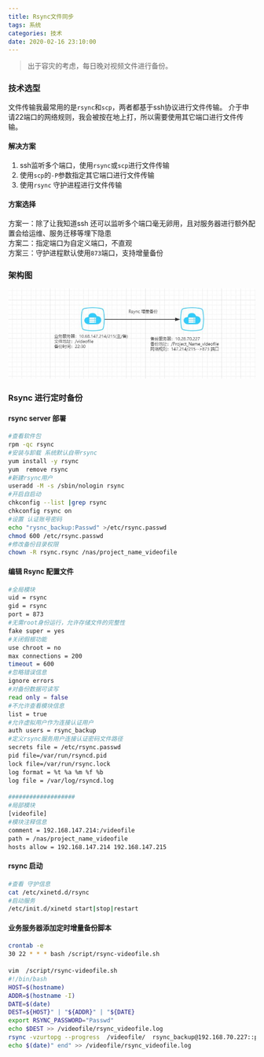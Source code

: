 ```yaml
---
title: Rsync文件同步
tags: 系统
categories: 技术
date: 2020-02-16 23:10:00
---
```

>出于容灾的考虑，每日晚对视频文件进行备份。

### 技术选型
文件传输我最常用的是`rsync`和`scp`，两者都基于ssh协议进行文件传输。 介于申请22端口的网络规则，我会被按在地上打，所以需要使用其它端口进行文件传输。

#### 解决方案
1. ssh监听多个端口，使用`rsync`或`scp`进行文件传输
1. 使用`scp`的`-P`参数指定其它端口进行文件传输
1. 使用`rsync` 守护进程进行文件传输

<!-- more -->
#### 方案选择
方案一：除了让我知道ssh 还可以监听多个端口毫无卵用，且对服务器进行额外配置会给运维、服务迁移等埋下隐患  
方案二：指定端口为自定义端口，不直观  
方案三：守护进程默认使用`873`端口，支持增量备份

### 架构图
![](../images/Linux_rsync_01.jpg)
### Rsync 进行定时备份
#### rsync server 部署
```bash
#查看软件包
rpm -qc rsync 
#安装与卸载 系统默认自带rsync
yum install -y rsync
yum  remove rsync
#新建rsync用户
useradd -M -s /sbin/nologin rsync
#开启自启动
chkconfig --list |grep rsync
chkconfig rsync on
#设置 认证账号密码
echo "rysnc_backup:Passwd" >/etc/rsync.passwd
chmod 600 /etc/rsync.passwd
#修改备份目录权限
chown -R rsync.rsync /nas/project_name_videofile
```
#### 编辑 Rsync 配置文件
```bash
#全局模块
uid = rsync
gid = rsync
port = 873
#无需root身份运行，允许存储文件的完整性
fake super = yes
#关闭假根功能
use chroot = no
max connections = 200
timeout = 600
#忽略错误信息
ignore errors
#对备份数据可读写
read only = false
#不允许查看模块信息
list = true
#允许虚拟用户作为连接认证用户
auth users = rsync_backup
#定义rsync服务用户连接认证密码文件路径
secrets file = /etc/rsync.passwd
pid file=/var/run/rsyncd.pid
lock file=/var/run/rsync.lock
log format = %t %a %m %f %b
log file = /var/log/rsyncd.log

###################
#局部模块
[videofile]
#模块注释信息
comment = 192.168.147.214:/videofile
path = /nas/project_name_videofile
hosts allow = 192.168.147.214 192.168.147.215
```
#### rsync 启动
```bash
#查看 守护信息
cat /etc/xinetd.d/rsync
#启动服务
/etc/init.d/xinetd start|stop|restart
```

#### 业务服务器添加定时增量备份脚本
```bash
crontab -e
30 22 * * * bash /script/rsync-videofile.sh

vim  /script/rsync-videofile.sh
#!/bin/bash
HOST=$(hostname)
ADDR=$(hostname -I)
DATE=$(date)
DEST=${HOST}" | "${ADDR}" | "${DATE}
export RSYNC_PASSWORD="Passwd"
echo $DEST >> /videofile/rsync_videofile.log
rsync -vzurtopg --progress  /videofile/  rsync_backup@192.168.70.227::project_name_videofile 
echo $(date)" end" >> /videofile/rsync_videofile.log
```